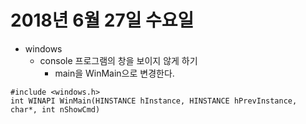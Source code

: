 # 2018년 6월 27일 수요일
* windows
  * console 프로그램의 창을 보이지 않게 하기
    * main을 WinMain으로 변경한다.
````
#include <windows.h>
int WINAPI WinMain(HINSTANCE hInstance, HINSTANCE hPrevInstance, char*, int nShowCmd)
````

